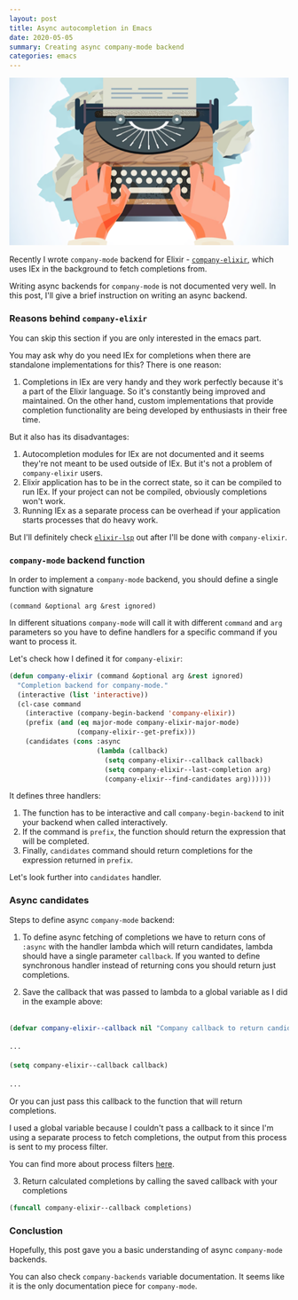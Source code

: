 ```yaml
---
layout: post
title: Async autocompletion in Emacs
date: 2020-05-05
summary: Creating async company-mode backend
categories: emacs
---
```


![img](/images/2020-05-05-company.png)

Recently I wrote `company-mode` backend for Elixir - [`company-elixir`](https://github.com/ayrat555/company-elixir), which uses IEx in the background to fetch completions from.

Writing async backends for `company-mode` is not documented very well. In this post, I'll give a brief instruction on writing an async backend.

### Reasons behind `company-elixir`

You can skip this section if you are only interested in the emacs part.

You may ask why do you need IEx for completions when there are standalone implementations for this? There is one reason:

1. Completions in IEx are very handy and they work perfectly because it's a part of the Elixir language. So it's constantly being improved and maintained. On the other hand, custom implementations that provide completion functionality are being developed by enthusiasts in their free time.

But it also has its disadvantages:

1. Autocompletion modules for IEx are not documented and it seems they're not meant to be used outside of IEx. But it's not a problem of `company-elixir` users.
2. Elixir application has to be in the correct state, so it can be compiled to run IEx. If your project can not be compiled, obviously completions won't work.
3. Running IEx as a separate process can be overhead if your application starts processes that do heavy work.

But I'll definitely check [`elixir-lsp`](https://github.com/elixir-lsp/elixir-ls) out after I'll be done with `company-elixir`.

### `company-mode` backend function

In order to implement a `company-mode` backend, you should define a single function with signature

```
(command &optional arg &rest ignored)
```

In different situations `company-mode` will call it with different `command` and `arg` parameters so you have to define handlers for a specific command if you want to process it.

Let's check how I defined it for `company-elixir`:

```lisp
(defun company-elixir (command &optional arg &rest ignored)
  "Completion backend for company-mode."
  (interactive (list 'interactive))
  (cl-case command
    (interactive (company-begin-backend 'company-elixir))
    (prefix (and (eq major-mode company-elixir-major-mode)
                 (company-elixir--get-prefix)))
    (candidates (cons :async
                      (lambda (callback)
                        (setq company-elixir--callback callback)
                        (setq company-elixir--last-completion arg)
                        (company-elixir--find-candidates arg))))))
```

It defines three handlers:

1. The function has to be interactive and call `company-begin-backend` to init your backend when called interactively.
2. If the command is `prefix`, the function should return the expression that will be completed.
3. Finally, `candidates` command should return completions for the expression returned in `prefix`.

Let's look further into `candidates` handler.

### Async candidates

Steps to define async `company-mode` backend:

1. To define async fetching of completions we have to return cons of `:async` with the handler lambda which will return candidates, lambda should have a single parameter `callback`. If you wanted to define synchronous handler instead of returning cons you should return just completions.

2. Save the callback that was passed to lambda to a global variable as I did in the example above:

```lisp

(defvar company-elixir--callback nil "Company callback to return candidates to.")

...

(setq company-elixir--callback callback)

...

```


Or you can just pass this callback to the function that will return completions.

I used a global variable because I couldn't pass a callback to it since I'm using a separate process to fetch completions, the output from this process is sent to my process filter.

You can find more about process filters [here](https://www.gnu.org/software/emacs/manual/html_node/elisp/Filter-Functions.html).

3. Return calculated completions by calling the saved callback with your completions

```lisp
(funcall company-elixir--callback completions)
```

### Conclustion

Hopefully, this post gave you a basic understanding of async `company-mode` backends.

You can also check `company-backends` variable documentation. It seems like it is the only documentation piece for `company-mode`.
